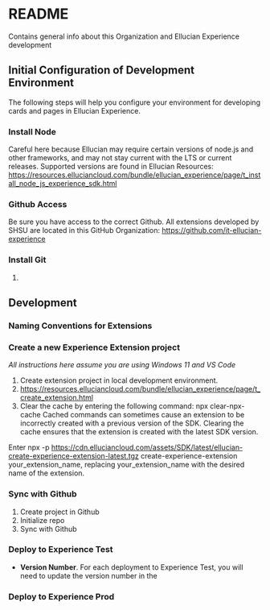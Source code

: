 # README
Contains general info about this Organization and Ellucian Experience development

## Initial Configuration of Development Environment
The following steps will help you configure your environment for developing cards and pages in Ellucian Experience.

### Install Node
Careful here because Ellucian may require certain versions of node.js and other frameworks, and may not stay current with the LTS or current releases. Supported versions are found in Ellucian Resources: https://resources.elluciancloud.com/bundle/ellucian_experience/page/t_install_node_js_experience_sdk.html

### Github Access
Be sure you have access to the correct Github. All extensions developed by SHSU are located in this GitHub Organization: https://github.com/it-ellucian-experience

### Install Git
1. 

## Development

### Naming Conventions for Extensions

### Create a new Experience Extension project
*All instructions here assume you are using Windows 11 and VS Code*

1.   Create extension project in local development environment.
  1.   https://resources.elluciancloud.com/bundle/ellucian_experience/page/t_create_extension.html
  2.   Clear the cache by entering the following command: npx clear-npx-cache
Cached commands can sometimes cause an extension to be incorrectly created with a previous version of the SDK. Clearing the cache ensures that the extension is created with the latest SDK version.

Enter npx -p https://cdn.elluciancloud.com/assets/SDK/latest/ellucian-create-experience-extension-latest.tgz create-experience-extension your_extension_name, replacing your_extension_name with the desired name of the extension.

### Sync with Github
1. Create project in Github
2. Initialize repo
3. Sync with Github

### Deploy to Experience Test

- **Version Number**. For each deployment to Experience Test, you will need to update the version number in the 

### Deploy to Experience Prod
